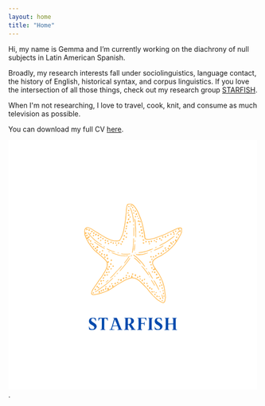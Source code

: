 ```yaml
---
layout: home
title: "Home"
---
```


Hi, my name is Gemma and I’m currently working on the diachrony of null subjects in Latin American Spanish.

Broadly, my research interests fall under sociolinguistics, language contact, the history of English, historical syntax, and corpus linguistics. If you love the intersection of all those things, check out my research group [STARFISH](https://www.ling.uni-konstanz.de/en/walkden/starfish/).

When I'm not researching, I love to travel, cook, knit, and consume as much television as possible.

You can download my full CV [here](cv/CV-2023.pdf).

![alt text](assets/img/starfish.png "STARFISH logo").
